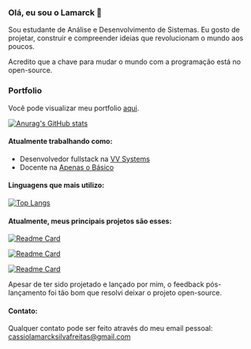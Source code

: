 ### Olá, eu sou o Lamarck 👋

Sou estudante de Análise e Desenvolvimento de Sistemas. 
Eu gosto de projetar, construir e compreender ideias que revolucionam o mundo aos poucos.  


Acredito que a chave para mudar o mundo com a programação está no open-source.  

### Portfolio
Você pode visualizar meu portfolio [aqui](https://lamarcke.github.io).

[![Anurag's GitHub stats](https://github-readme-stats.vercel.app/api?username=Lamarcke&show_icons=true&locale=pt-br)](https://github.com/anuraghazra/github-readme-stats)

#### Atualmente trabalhando como:
- Desenvolvedor fullstack na [VV Systems](https://www.linkedin.com/company/vv-systems/)
- Docente na [Apenas o Básico](https://www.linkedin.com/company/apenas-o-b%C3%A1sico/)

#### Linguagens que mais utilizo:
[![Top Langs](https://github-readme-stats.vercel.app/api/top-langs/?username=Lamarcke&locale=pt-br)](https://github.com/anuraghazra/github-readme-stats)

#### Atualmente, meus principais projetos são esses:  
[![Readme Card](https://github-readme-stats.vercel.app/api/pin/?username=bibliomar&repo=bibliomar-react&locale=pt-br)](https://github.com/bibliomar/bibliomar-client)  

[![Readme Card](https://github-readme-stats.vercel.app/api/pin/?username=bibliomar&repo=biblioterra&locale=pt-br)](https://github.com/bibliomar/bibliomar-server)  

[![Readme Card](https://github-readme-stats.vercel.app/api/pin/?username=bibliomar&repo=biblioterra&locale=pt-br)](https://github.com/bibliomar/bibliomar-scrapper)  

Apesar de ter sido projetado e lançado por mim, o feedback pós-lançamento foi tão bom que resolvi deixar o projeto open-source.  

#### Contato:
Qualquer contato pode ser feito através do meu email pessoal: cassiolamarcksilvafreitas@gmail.com  
